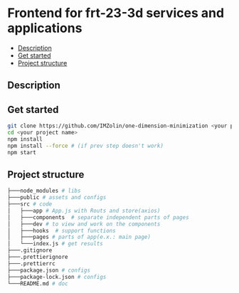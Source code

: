 # Frontend for frt-23-3d services and applications
* [Description](#description)
* [Get started](#get-started)
* [Project structure](#project-structure)

## Description


## Get started
```bash
git clone https://github.com/IMZolin/one-dimension-minimization <your project name>
cd <your project name>
npm install 
npm install --force # (if prev step doesn't work) 
npm start
```

## Project structure
```bash
├───node_modules # libs
├───public # assets and configs
├───src # code
│   ├───app # App.js with Routs and store(axios)
│   ├───components  # separate independent parts of pages
│   ├───dev # to view and work on the components
│   ├───hooks  # support functions 
│   ├───pages # parts of app(e.x.: main page)
│   └───index.js # get results
├───.gitignore
├───.prettierignore
├───.prettierrc
├───package.json # configs 
├───package-lock.json # configs
└───README.md # doc
```

